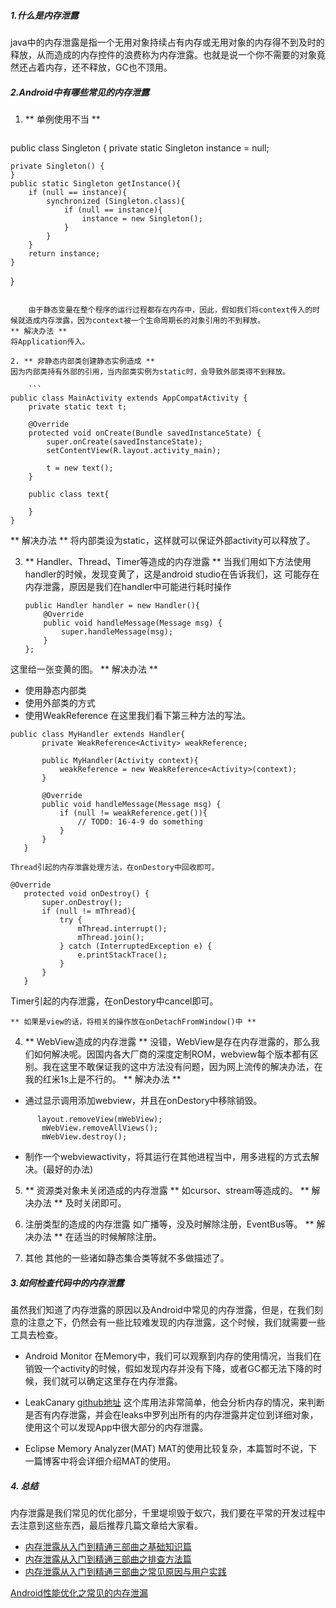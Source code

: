 
##### 1.什么是内存泄露
java中的内存泄露是指一个无用对象持续占有内存或无用对象的内存得不到及时的释放，从而造成的内存控件的浪费称为内存泄露。也就是说一个你不需要的对象竟然还占着内存，还不释放，GC也不顶用。

##### 2.Android中有哪些常见的内存泄露

1. ** 单例使用不当 **

	```
public class Singleton {
    private static Singleton instance = null;

    private Singleton() {
    }
    public static Singleton getInstance(){
        if (null == instance){
            synchronized (Singleton.class){
                if (null == instance){
                    instance = new Singleton();
                }
            }
        }
        return instance;
    }
}
```

	由于静态变量在整个程序的运行过程都存在内存中，因此，假如我们将context传入的时候就造成内存泄露，因为context被一个生命周期长的对象引用的不到释放。
** 解决办法 **
将Application传入。

2. ** 非静态内部类创建静态实例造成 **
因为内部类持有外部的引用，当内部类实例为static时，会导致外部类得不到释放。

	```
public class MainActivity extends AppCompatActivity {
    private static text t;

    @Override
    protected void onCreate(Bundle savedInstanceState) {
        super.onCreate(savedInstanceState);
        setContentView(R.layout.activity_main);

        t = new text();
    }

    public class text{

    }
}
```
** 解决办法 **
将内部类设为static，这样就可以保证外部activity可以释放了。

3. ** Handler、Thread、Timer等造成的内存泄露 **
当我们用如下方法使用handler的时候，发现变黄了，这是android studio在告诉我们，这 可能存在内存泄露，原因是我们在handler中可能进行耗时操作
	```
    public Handler handler = new Handler(){
        @Override
        public void handleMessage(Message msg) {
            super.handleMessage(msg);
        }
    };
    ```
这里给一张变黄的图。
** 解决办法 **
 * 使用静态内部类
 * 使用外部类的方式
 * 使用WeakReference
 在这里我们看下第三种方法的写法。
 ```
 public class MyHandler extends Handler{
        private WeakReference<Activity> weakReference;

        public MyHandler(Activity context){
            weakReference = new WeakReference<Activity>(context);
        }

        @Override
        public void handleMessage(Message msg) {
            if (null != weakReference.get()){
                // TODO: 16-4-9 do something
            }
        }
    }
 ```
 
 	Thread引起的内存泄露处理方法，在onDestory中回收即可。
 ```
 @Override
    protected void onDestroy() {
        super.onDestroy();
        if (null != mThread){
            try {
                mThread.interrupt();
                mThread.join();
            } catch (InterruptedException e) {
                e.printStackTrace();
            }
        }
    }
 ```
 Timer引起的内存泄露，在onDestory中cancel即可。
 
 	** 如果是view的话，将相关的操作放在onDetachFromWindow()中 **
    
4. ** WebView造成的内存泄露 **
没错，WebView是存在内存泄露的，那么我们如何解决呢。因国内各大厂商的深度定制ROM，webview每个版本都有区别。我在这里不敢保证我的这中方法没有问题，因为网上流传的解决办法，在我的红米1s上是不行的。
** 解决办法 **
 * 通过显示调用添加webview，并且在onDestory中移除销毁。
 ```
 	   layout.removeView(mWebView);
        mWebView.removeAllViews();
        mWebView.destroy();
 ```
 * 制作一个webviewactivity，将其运行在其他进程当中，用多进程的方式去解决。(最好的办法)

5. ** 资源类对象未关闭造成的内存泄露 **
如cursor、stream等造成的。
** 解决办法 **
及时关闭即可。

6. 注册类型的造成的内存泄露
如广播等，没及时解除注册，EventBus等。
** 解决办法 **
在适当的时候解除注册。

7. 其他
其他的一些诸如静态集合类等就不多做描述了。

##### 3.如何检查代码中的内存泄露
虽然我们知道了内存泄露的原因以及Android中常见的内存泄露，但是，在我们刻意的注意之下，仍然会有一些比较难发现的内存泄露，这个时候，我们就需要一些工具去检查。

* Android Monitor
在Memory中，我们可以观察到内存的使用情况，当我们在销毁一个activity的时候，假如发现内存并没有下降，或者GC都无法下降的时候，我们就可以确定这里存在内存泄露。

* LeakCanary
[github地址](https://github.com/square/leakcanary)
这个库用法非常简单，他会分析内存的情况，来判断是否有内存泄露，并会在leaks中罗列出所有的内存泄露并定位到详细对象，使用这个可以发现App中很大部分的内存泄露。

* Eclipse Memory Analyzer(MAT)
MAT的使用比较复杂，本篇暂时不说，下一篇博客中将会详细介绍MAT的使用。


##### 4. 总结
内存泄露是我们常见的优化部分，千里堤坝毁于蚁穴，我们要在平常的开发过程中去注意到这些东西，最后推荐几篇文章给大家看。
* [内存泄露从入门到精通三部曲之基础知识篇](http://bugly.qq.com/bbs/forum.php?mod=viewthread&tid=21&highlight=%E5%86%85%E5%AD%98%E6%B3%84%E9%9C%B2)
* [内存泄露从入门到精通三部曲之排查方法篇 ](http://bugly.qq.com/bbs/forum.php?mod=viewthread&tid=62&highlight=%E5%86%85%E5%AD%98%E6%B3%84%E9%9C%B2)
* [内存泄露从入门到精通三部曲之常见原因与用户实践 ](http://bugly.qq.com/bbs/forum.php?mod=viewthread&tid=125&highlight=%E5%86%85%E5%AD%98%E6%B3%84%E9%9C%B2)

[Android性能优化之常见的内存泄漏](http://android.jobbole.com/82198/)
